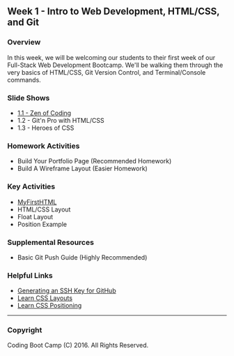 ## Week 1 - Intro to Web Development, HTML/CSS, and Git

### Overview
In this week, we will be welcoming our students to their first week of our Full-Stack Web Development Bootcamp. We'll be walking them through the very basics of HTML/CSS, Git Version Control, and Terminal/Console commands.

### Slide Shows
* [1.1 - Zen of Coding](1.1/Slide-Shows)
* 1.2 - Git'n Pro with HTML/CSS
* 1.3 - Heroes of CSS

### Homework Activities
* Build Your Portfolio Page (Recommended Homework)
* Build A Wireframe Layout (Easier Homework)

### Key Activities 
* [MyFirstHTML](1.1/Activities/2-MyFirstHTML)
* HTML/CSS Layout
* Float Layout
* Position Example

### Supplemental Resources
* Basic Git Push Guide (Highly Recommended)

### Helpful Links
* [Generating an SSH Key for GitHub](https://help.github.com/articles/generating-an-ssh-key/)
* [Learn CSS Layouts](http://learn.shayhowe.com/html-css/positioning-content/)
* [Learn CSS Positioning](http://learn.shayhowe.com/advanced-html-css/detailed-css-positioning/)

-------

### Copyright 
Coding Boot Camp (C) 2016. All Rights Reserved.

